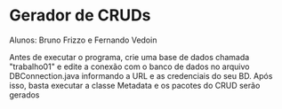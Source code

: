 # Gerador de CRUDs

Alunos: Bruno Frizzo e Fernando Vedoin

Antes de executar o programa, crie uma base de dados chamada "trabalho01" e edite a conexão com o banco de dados no arquivo DBConnection.java informando a URL e as credenciais do seu BD.
Após isso, basta executar a classe Metadata e os pacotes do CRUD serão gerados
